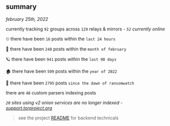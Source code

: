 
## summary
_february 25th, 2022_

currently tracking `92` groups across `129` relays & mirrors - _`52` currently online_

⏲ there have been `16` posts within the `last 24 hours`

🦈 there have been `248` posts within the `month of february`

🪐 there have been `941` posts within the `last 90 days`

🏚 there have been `509` posts within the `year of 2022`

🦕 there have been `2795` posts `since the dawn of ransomwatch`

there are `48` custom parsers indexing posts

_`20` sites using v2 onion services are no longer indexed - [support.torproject.org](https://support.torproject.org/onionservices/v2-deprecation/)_

> see the project [README](https://github.com/thetanz/ransomwatch#ransomwatch--) for backend technicals
